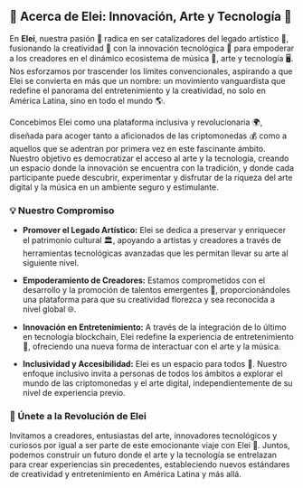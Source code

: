 ## 🌟 Acerca de Elei: Innovación, Arte y Tecnología 🌟

En **Elei**, nuestra pasión 💖 radica en ser catalizadores del legado artístico 🎨, fusionando la creatividad 🌈 con la innovación tecnológica 🚀 para empoderar a los creadores en el dinámico ecosistema de música 🎵, arte y tecnología 🖥️. Nos esforzamos por trascender los límites convencionales, aspirando a que Elei se convierta en más que un nombre: un movimiento vanguardista que redefine el panorama del entretenimiento y la creatividad, no solo en América Latina, sino en todo el mundo 🌎.

Concebimos Elei como una plataforma inclusiva y revolucionaria 🌍, diseñada para acoger tanto a aficionados de las criptomonedas 💰 como a aquellos que se adentran por primera vez en este fascinante ámbito. Nuestro objetivo es democratizar el acceso al arte y la tecnología, creando un espacio donde la innovación se encuentra con la tradición, y donde cada participante puede descubrir, experimentar y disfrutar de la riqueza del arte digital y la música en un ambiente seguro y estimulante.

### 💡 Nuestro Compromiso

- **Promover el Legado Artístico:** Elei se dedica a preservar y enriquecer el patrimonio cultural 🏛️, apoyando a artistas y creadores a través de herramientas tecnológicas avanzadas que les permitan llevar su arte al siguiente nivel.

- **Empoderamiento de Creadores:** Estamos comprometidos con el desarrollo y la promoción de talentos emergentes 🌱, proporcionándoles una plataforma para que su creatividad florezca y sea reconocida a nivel global 🌐.

- **Innovación en Entretenimiento:** A través de la integración de lo último en tecnología blockchain, Elei redefine la experiencia de entretenimiento 🎉, ofreciendo una nueva forma de interactuar con el arte y la música.

- **Inclusividad y Accesibilidad:** Elei es un espacio para todos 🤝. Nuestro enfoque inclusivo invita a personas de todos los ámbitos a explorar el mundo de las criptomonedas y el arte digital, independientemente de su nivel de experiencia previo.

### 🚀 Únete a la Revolución de Elei

Invitamos a creadores, entusiastas del arte, innovadores tecnológicos y curiosos por igual a ser parte de este emocionante viaje con Elei 🌟. Juntos, podemos construir un futuro donde el arte y la tecnología se entrelazan para crear experiencias sin precedentes, estableciendo nuevos estándares de creatividad y entretenimiento en América Latina y más allá.
